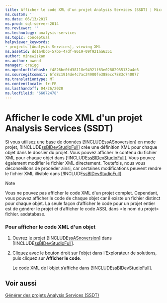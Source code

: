 ```yaml
---
title: Afficher le code XML d’un projet Analysis Services (SSDT) | Microsoft Docs
ms.custom: ''
ms.date: 06/13/2017
ms.prod: sql-server-2014
ms.reviewer: ''
ms.technology: analysis-services
ms.topic: conceptual
helpviewer_keywords:
- projects [Analysis Services], viewing XML
ms.assetid: dd1a4bc6-57b5-47df-8619-09f921aa6351
author: minewiskan
ms.author: owend
manager: craigg
ms.openlocfilehash: f4826be0fd38118e94921f63e02882935132a4d6
ms.sourcegitcommit: 6fd8c1914de4c7ac24900fe388ecc7883c740077
ms.translationtype: MT
ms.contentlocale: fr-FR
ms.lasthandoff: 04/26/2020
ms.locfileid: "66072478"
---
```

# <a name="view-the-xml-for-an-analysis-services-project-ssdt"></a>Afficher le code XML d'un projet Analysis Services (SSDT)
  Si vous utilisez une base de données [!INCLUDE[ssASnoversion](../../includes/ssasnoversion-md.md)] en mode projet, [!INCLUDE[ssBIDevStudioFull](../../includes/ssbidevstudiofull-md.md)] crée une définition XML pour chaque objet dans le dossier du projet. Vous pouvez afficher le contenu du fichier XML pour chaque objet dans [!INCLUDE[ssBIDevStudioFull](../../includes/ssbidevstudiofull-md.md)]. Vous pouvez également modifier le fichier XML directement. Toutefois, nous vous déconseillons de procéder ainsi, car certaines modifications peuvent rendre le fichier XML illisible dans [!INCLUDE[ssBIDevStudioFull](../../includes/ssbidevstudiofull-md.md)].  
  
> [!NOTE]  
>  Vous ne pouvez pas afficher le code XML d'un projet complet. Cependant, vous pouvez afficher le code de chaque objet car il existe un fichier distinct pour chaque objet. La seule façon d’afficher le code pour un projet entier est de générer le projet et d’afficher le code ASSL dans \<le nom du projet> fichier. asdatabase.  
  
### <a name="to-view-the-xml-code-for-an-object"></a>Pour afficher le code XML d'un objet  
  
1.  Ouvrez le projet [!INCLUDE[ssASnoversion](../../includes/ssasnoversion-md.md)] dans [!INCLUDE[ssBIDevStudioFull](../../includes/ssbidevstudiofull-md.md)].  
  
2.  Cliquez avec le bouton droit sur l’objet dans l’Explorateur de solutions, puis cliquez sur **Afficher le code**.  
  
     Le code XML de l’objet s’affiche dans [!INCLUDE[ssBIDevStudioFull](../../includes/ssbidevstudiofull-md.md)].  
  
## <a name="see-also"></a>Voir aussi  
 [Générer des projets Analysis Services &#40;SSDT&#41;](build-analysis-services-projects-ssdt.md)  
  
  

